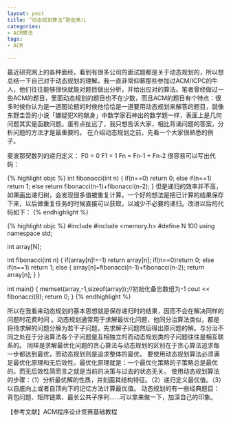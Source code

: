 ```yaml
---
layout: post
title: “动态规划算法”那些事儿
categories:
- ACM算法
tags:
- ACM

---
```


最近研究网上的各种面经，看到有很多公司的面试题都是关于动态规划的，所以想总结一下自己对于动态规划的理解。我一直非常仰慕那些参加过ACM/ICPC的牛人，他们往往能够很快就能对题目做出分析，并给出应对的算法。笔者曾经做过一些ACM的题目，里面动态规划的题目也不在少数，而且ACM的题目有个特点：很多时候你认为是一道图论题的时候他恰恰是一道要用动态规划来解答的题目，就像东野圭吾的小说「嫌疑犯X的献身」中数学家石神出的数学题一样，表面上是几何问题其实是函数问题。蛋有点扯远了，我只想告诉大家，相比背诵问题的答案，分析问题的方法才是最重要的。
在介绍动态规划之前，先看一个大家很熟悉的例子。

斐波那契数列的递归定义：
F0 = 0 
F1 = 1
Fn = Fn-1 + Fn-2
很容易可以写出代码：



{% highlight objc %}
int fibonacci(int n)
{
    if(n==0) return 0;
    else if(n==1) return 1;
    else return fibonacci(n-1)+fibonacci(n-2);
}
但是递归的效率并不高，如果画出递归树，会发现很多值被重复计算。一个好的想法是把已计算的结果保存下来，以后做重复任务的时候直接可以获取，以减少不必要的递归。改进以后的代码如下：
{% endhighlight %}

{% highlight objc %}
#include <iostream>
#include <memory.h>
#define N 100
using namespace std;

int array[N];

int fibonacci(int n)
{
    if(array[n]!=-1) return array[n];
    if(n==0)return 0;
    else if(n==1) return 1;
    else
    {
        array[n]=fibonacci(n-1)+fibonacci(n-2);
        return array[n];
    }
}

int main()
{
    memset(array,-1,sizeof(array));//初始化备忘数组为-1
    cout << fibonacci(8);
    return 0;
}
{% endhighlight %}

所以在我看来动态规划的基本思想就是保存递归时的结果，因而不会在解决同样的问题时花费时间 。动态规划通常用于求解最优化问题，他同分治算法类似，都是将待求解的问题分解为若干子问题，先求解子问题然后得出原问题的解。与分治不同之处在于分治算法各个子问题是互相独立的而动态规划类的子问题往往是相互联系的。
同样是求解最优化问题的贪心算法与动态规划的区别在于贪心算法追求每一步都达到最优，而动态规划则是追求整体的最优。
要使用动态规划算法必须满足最优化原理和无后效性。最优化原理就是：一个最优化策略的子策略总是最优的。而无后效性简而言之就是当前的决策与过去的状态无关。
使用动态规划算法的步骤：（1）分析最优解的性质，并刻画其结构特征。（2）递归定义最优值。（3）以自底向上或者自顶向下的记忆方法计算最优值。
动态规划的有一些经典题目：背包问题、矩阵链乘、最长公共子序列……可以拿来做一下，加深自己的印象。

【参考文献】ACM程序设计竞赛基础教程



